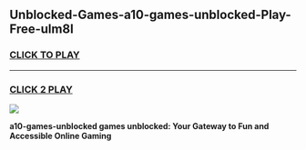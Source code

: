
## Unblocked-Games-a10-games-unblocked-Play-Free-ulm8l
<h3>
<a href="https://premium76.site?title=a10-games-unblocked&ref=23A">CLICK TO PLAY</a></h3>
<hr>

<h3>
<a href="https://premium76.site?title=a10-games-unblocked&ref=23A">CLICK 2 PLAY</a>
  
</h3>

<a href="https://premium76.site?title=a10-games-unblocked&ref=23A"><img src="https://clearcache.store/games.png"></a>


**a10-games-unblocked games unblocked: Your Gateway to Fun and Accessible Online Gaming**

